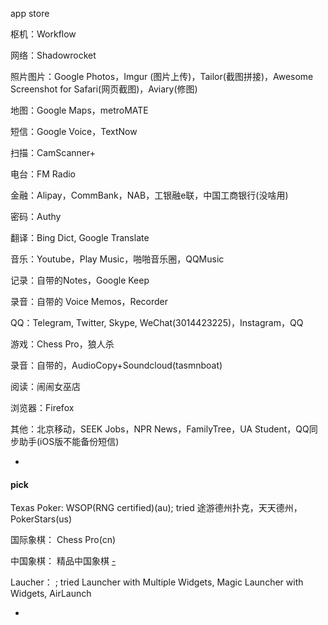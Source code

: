 
app store

枢机：Workflow

网络：Shadowrocket

照片图片：Google Photos，Imgur (图片上传)，Tailor(截图拼接)，Awesome Screenshot for Safari(网页截图)，Aviary(修图)

地图：Google Maps，metroMATE

短信：Google Voice，TextNow 

扫描：CamScanner+

电台：FM Radio

金融：Alipay，CommBank，NAB，工银融e联，中国工商银行(没啥用)

密码：Authy

翻译：Bing Dict, Google Translate

音乐：Youtube，Play Music，啪啪音乐圈，QQMusic

记录：自带的Notes，Google Keep

录音：自带的 Voice Memos，Recorder

QQ：Telegram, Twitter, Skype, WeChat(3014423225)，Instagram，QQ

游戏：Chess Pro，狼人杀

录音：自带的，AudioCopy+Soundcloud(tasmnboat)

阅读：闹闹女巫店

浏览器：Firefox

其他：北京移动，SEEK Jobs，NPR News，FamilyTree，UA Student，QQ同步助手(iOS版不能备份短信)


-

#### pick

Texas Poker:
WSOP(RNG certified)(au); tried 途游德州扑克，天天德州，PokerStars(us)

国际象棋：
Chess Pro(cn)

中国象棋：
精品中国象棋 [-](https://itunes.apple.com/cn/app/精品中国象棋/id979859989?mt=8)

Laucher：
; tried Launcher with Multiple Widgets, Magic Launcher with Widgets, AirLaunch

-

